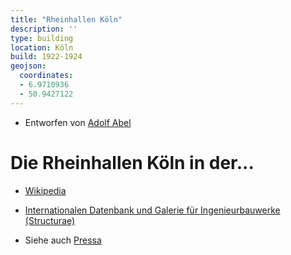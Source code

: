 ```yaml
---
title: "Rheinhallen Köln"
description: ''
type: building
location: Köln
build: 1922-1924
geojson:
  coordinates:
  - 6.9710936
  - 50.9427122
---
```


* Entworfen von [Adolf Abel](/tags/Adolf-Abel)

# Die Rheinhallen Köln in der...
* [Wikipedia](https://de.wikipedia.org/wiki/Rheinhallen)
* [Internationalen Datenbank und Galerie für Ingenieurbauwerke (Structurae)](https://structurae.net/de/bauwerke/rheinhallen)

* Siehe auch [Pressa](/tags/Pressa)
